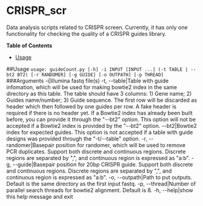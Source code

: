 # CRISPR_scr
Data analysis scripts related to CRISPR screen. Currently, it has only one functionality for checking the quality of a CRISPR guides library.

**Table of Contents**
- [Usage](#user-content-usage)

##Usage
`usage: guideCount.py [-h] -i INPUT [INPUT ...] (-t TABLE | --bt2 BT2) [-r RANDOMER] [-g GUIDE] [-o OUTPATH] [-p THREAD]`
###Arguments
-i|Illumina fastq file(s)
-t, --table|Table with guide infomation, which will be used for making bowtie2 index in the same directory as this table. The table should have 3 columns: 1) Gene name; 2) Guides name/number; 3) Guide sequence. The first row will be discarded as header which then followed by one guides per row. A fake header is required if there is no header yet. If a Bowtie2 index has already been built before, you can provide it through the "--bt2" option. This option will not be accepted if a Bowtie2 index is provided by the "--bt2" option.
--bt2|Bowtie2 index for expected guides. This option is not accepted if a table with guide designs was provided through the "-t/--table" option.
-r, --randomer|Basepair position for randomer, which will be used to remove PCR duplicates. Support both discrete and continuous regions. Discrete regions are separated by ",", and continuous region is expressed as "a:b".
-g, --guide|Basepair position for 20bp CRISPR guide. Support both discrete and continuous regions. Discrete regions are separated by ",", and continuous region is expressed as "a:b".
-o, --outpath|Path to put outputs. Default is the same directory as the first input fastq.
-p, --thread|Number of parallel search threads for bowtie2 alignment. Default is 8.
-h, --help|show this help message and exit
